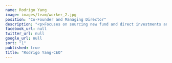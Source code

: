 ```yaml
---
name: Rodrigo Yang
image: images/team/worker_2.jpg
position: "Co-Founder and Managing Director"
description: "<p>Focuses on sourcing new fund and direct investments and leads the firm's relationships with investors.  Began his career in textile manufacturing and formerly served as Chairman of South Ocean Knitters Group, a Hong Kong -based sweater manufacturer. </p><p>He received a BS in Mathematics and Economics from Illinois State University and an MS in Engineering Economic Systems form Stanford University.</p>"
facebook_url: null
twitter_url: null
google_url: null
sort: "1"
published: true
title: "Rodrigo Yang-CEO"
---
```


